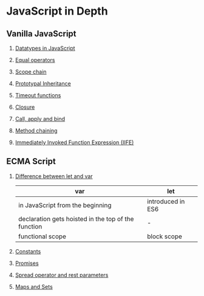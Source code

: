 # JavaScript in Depth

## Vanilla JavaScript

1. [Datatypes in JavaScript](./vanilla-javascript/datatypes)

2. [Equal operators](./vanilla-javascript/equal-operators.js)

3. [Scope chain](./vanilla-javascript/scope-chain.js)

4. [Prototypal Inheritance](./vanilla-javascript/prototypal-inheritance.js)

5. [Timeout functions](./vanilla-javascript/timeout-functions/)

6. [Closure](./vanilla-javascript/closure.js)

7. [Call, apply and bind](./vanilla-javascript/call-apply-bind.js)

8. [Method chaining](./vanilla-javascript/method-chaining.js)

9. [Immediately Invoked Function Expression (IIFE)](./vanilla-javascript/immediately-invoked-function-expression.js)


## ECMA Script

1. [Difference between let and var](./ecma-script/let-var-difference.js)

    | var                                                   | let               |
    |-------------------------------------------------------|-------------------|
    | in JavaScript from the beginning                      | introduced in ES6 |
    | declaration gets hoisted in the top of the function   | -                 |
    | functional scope                                      | block scope       |

2. [Constants](./ecma-script/constants.js)

3. [Promises](./ecma-script/promises.js)

4. [Spread operator and rest parameters](./ecma-script/spread-operator-and-rest-parameters)

4. [Maps and Sets](./ecma-script/maps-and-sets)